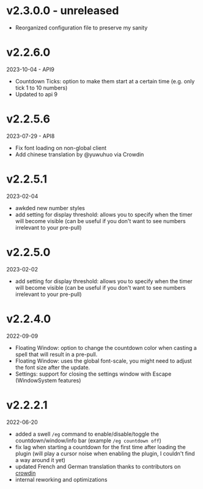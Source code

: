 ﻿# v2.3.0.0 - unreleased

- Reorganized configuration file to preserve my sanity

# v2.2.6.0

2023-10-04 - API9

- Countdown Ticks: option to make them start at a certain time (e.g. only tick 1 to 10 numbers)
- Updated to api 9

# v2.2.5.6

2023-07-29 - API8

- Fix font loading on non-global client
- Add chinese translation by @yuwuhuo via Crowdin

# v2.2.5.1

2023-02-04

- awkded new number styles
- add setting for display threshold: allows you to specify when the timer will become visible (can be useful if you
  don't want to see numbers irrelevant to your pre-pull)

# v2.2.5.0

2023-02-02

- add setting for display threshold: allows you to specify when the timer will become visible (can be useful if you
  don't want to see numbers irrelevant to your pre-pull)

# v2.2.4.0

2022-09-09

- Floating Window: option to change the countdown color when casting a spell that will result in a pre-pull.
- Floating Window: uses the global font-scale, you might need to adjust the font size after the update.
- Settings: support for closing the settings window with Escape (WindowSystem features)

# v2.2.2.1

2022-06-20

- added a swell `/eg` command to enable/disable/toggle the countdown/window/info bar (example `/eg countdown off`)
- fix lag when starting a countdown for the first time after loading the plugin (will play a cursor noise when enabling
  the plugin, I couldn't find a way around it yet)
- updated French and German translation thanks to contributors on [crowdin](https://crwd.in/engagetimer)
- internal reworking and optimizations